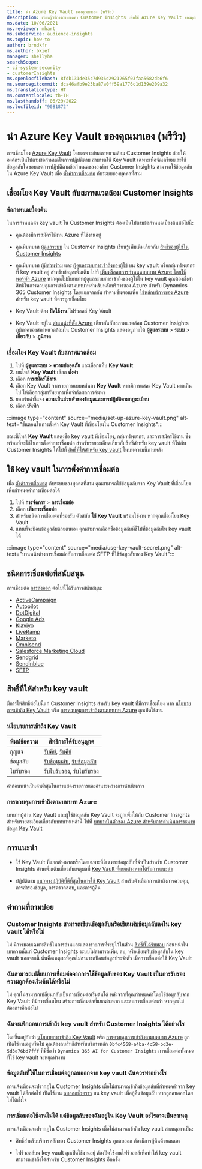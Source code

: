 ```yaml
---
title: นำ Azure Key Vault ของคุณมาเอง (พรีวิว)
description: เรียนรู้วิธีการกำหนดค่า Customer Insights เพื่อใช้ Azure Key Vault ของคุณจัดการข้อมูลลับ
ms.date: 10/06/2021
ms.reviewer: mhart
ms.subservice: audience-insights
ms.topic: how-to
author: brndkfr
ms.author: bkief
manager: shellyha
searchScope:
- ci-system-security
- customerInsights
ms.openlocfilehash: 8fdb131de35c7d936d2921265f03faa5682db6f6
ms.sourcegitcommit: dca46afb9e23ba87a0ff59a1776c1d139e209a32
ms.translationtype: HT
ms.contentlocale: th-TH
ms.lasthandoff: 06/29/2022
ms.locfileid: "9081872"
---
```

# <a name="bring-your-own-azure-key-vault-preview"></a>นำ Azure Key Vault ของคุณมาเอง (พรีวิว)

การเชื่อมโยง [Azure Key Vault](/azure/key-vault/general/basic-concepts) โดยเฉพาะกับสภาพแวดล้อม Customer Insights ช่วยให้องค์กรเป็นไปตามข้อกำหนดในการปฏิบัติตาม
สามารถใช้ Key Vault เฉพาะเพื่อจัดเตรียมและใช้ข้อมูลลับในขอบเขตการปฏิบัติตามข้อกำหนดขององค์กร Customer Insights สามารถใช้ข้อมูลลับใน Azure Key Vault เพื่อ [ตั้งค่าการเชื่อมต่อ](connections.md) กับระบบของบุคคลที่สาม

## <a name="link-the-key-vault-to-the-customer-insights-environment"></a>เชื่อมโยง Key Vault กับสภาพแวดล้อม Customer Insights

### <a name="prerequisites"></a>ข้อกำหนดเบื้องต้น

ในการกำหนดค่า key vault ใน Customer Insights ต้องเป็นไปตามข้อกำหนดเบื้องต้นต่อไปนี้:

- คุณต้องมีการสมัครใช้งาน Azure ที่ใช้งานอยู่

- คุณมีบทบาท [ผู้ดูแลระบบ](permissions.md#admin) ใน Customer Insights เรียนรู้เพิ่มเติมเกี่ยวกับ [สิทธิ์ของผู้ใช้ใน Customer Insights](permissions.md#assign-roles-and-permissions)

- คุณมีบทบาท [ผู้มีส่วนร่วม](/azure/role-based-access-control/built-in-roles#contributor) และ [ผู้ดูแลระบบการเข้าถึงของผู้ใช้](/azure/role-based-access-control/built-in-roles#user-access-administrator) บน key vault หรือกลุ่มทรัพยากรที่ key vault อยู่ สำหรับข้อมูลเพิ่มเติม ไปที่ [เพิ่มหรือลบการกำหนดบทบาท Azure โดยใช้พอร์ทัล Azure](/azure/role-based-access-control/role-assignments-portal) หากคุณไม่มีบทบาทผู้ดูแลระบบการเข้าถึงของผู้ใช้ใน key vault คุณต้องตั้งค่าสิทธิ์ในการควบคุมการเข้าถึงตามบทบาทสำหรับหลักบริการของ Azure สำหรับ Dynamics 365 Customer Insights โดยแยกจากกัน ทำตามขั้นตอนเพื่อ [ใช้หลักบริการของ Azure](connect-service-principal.md) สำหรับ key vault ที่ควรถูกเชื่อมโยง

- Key Vault ต้อง **ปิดใช้งาน** ไฟร์วอลล์ Key Vault

- Key Vault อยู่ใน [ตำแหน่งที่ตั้ง Azure](https://azure.microsoft.com/global-infrastructure/geographies/#overview) เดียวกันกับสภาพแวดล้อม Customer Insights ภูมิภาคของสภาพแวดล้อมใน Customer Insights แสดงอยู่ภายใต้ **ผู้ดูแลระบบ** > **ระบบ** > **เกี่ยวกับ** > **ภูมิภาค**

### <a name="link-a-key-vault-to-the-environment"></a>เชื่อมโยง Key Vault กับสภาพแวดล้อม

1. ไปที่ **ผู้ดูแลระบบ** > **ความปลอดภัย** และเลือกแท็บ **Key Vault**
1. บนไทล์ **Key Vault** เลือก **ตั้งค่า**
1. เลือก **การสมัครใช้งาน**
1. เลือก Key Vault จากรายการแบบหล่นลง **Key Vault** หากมีการแสดง Key Vault มากเกินไป ให้เลือกกลุ่มทรัพยากรเพื่อจำกัดผลการค้นหา
1. ยอมรับคำชี้แจง **ความเป็นส่วนตัวของข้อมูลและการปฏิบัติตามกฎระเบียบ**
1. เลือก **บันทึก**

:::image type="content" source="media/set-up-azure-key-vault.png" alt-text="ขั้นตอนในการตั้งค่า Key Vault ที่เชื่อมโยงใน Customer Insights":::

ขณะนี้ไทล์ **Key Vault** แสดงชื่อ key vault ที่เชื่อมโยง, กลุ่มทรัพยากร, และการสมัครใช้งาน ซึ่งพร้อมที่จะใช้ในการตั้งค่าการเชื่อมต่อ
สำหรับรายละเอียดเกี่ยวกับสิทธิ์สำหรับ key vault ที่ให้กับ Customer Insights ให้ไปที่ [สิทธิ์ที่ให้สำหรับ key vault](#permissions-granted-on-the-key-vault) ในบทความนี้ภายหลัง

## <a name="use-the-key-vault-in-the-connection-setup"></a>ใช้ key vault ในการตั้งค่าการเชื่อมต่อ

เมื่อ [ตั้งค่าการเชื่อมต่อ](connections.md) กับระบบของบุคคลที่สาม คุณสามารถใช้ข้อมูลลับจาก Key Vault ที่เชื่อมโยงเพื่อกำหนดค่าการเชื่อมต่อได้

1. ไปที่ **การจัดการ** > **การเชื่อมต่อ**
1. เลือก **เพิ่มการเชื่อมต่อ**
1. สำหรับชนิดการเชื่อมต่อที่รองรับ ตัวสลับ **ใช้ Key Vault** พร้อมใช้งาน หากคุณเชื่อมโยง Key Vault
1. แทนที่จะป้อนข้อมูลลับด้วยตนเอง คุณสามารถเลือกชื่อข้อมูลลับที่ชี้ไปที่ข้อมูลลับใน key vault ได้

:::image type="content" source="media/use-key-vault-secret.png" alt-text="บานหน้าต่างการเชื่อมต่อกับการเชื่อมต่อ SFTP ที่ใช้ข้อมูลลับของ Key Vault":::

## <a name="supported-connection-types"></a>ชนิดการเชื่อมต่อที่สนับสนุน

การเชื่อมต่อ [การส่งออก](export-destinations.md) ต่อไปนี้ได้รับการสนับสนุน:

* [ActiveCampaign](export-active-campaign.md)
* [Autopilot](export-autopilot.md)
* [DotDigital](export-dotdigital.md)
* [Google Ads](export-google-ads.md)
* [Klaviyo](export-klaviyo.md)
* [LiveRamp](export-liveramp.md)
* [Marketo](export-marketo.md)
* [Omnisend](export-omnisend.md)
* [Salesforce Marketing Cloud](export-salesforce.md)
* [Sendgrid](export-sendgrid.md)
* [Sendinblue](export-sendinblue.md)
* [SFTP](export-sftp.md)

## <a name="permissions-granted-on-the-key-vault"></a>สิทธิ์ที่ให้สำหรับ key vault

มีการให้สิทธิ์ต่อไปนี้แก่ Customer Insights สำหรับ key vault ที่มีการเชื่อมโยง หาก [นโยบายการเข้าถึง Key Vault](/azure/key-vault/general/assign-access-policy?tabs=azure-portal) หรือ [การควบคุมการเข้าถึงตามบทบาท Azure](/azure/key-vault/general/rbac-guide?tabs=azure-cli) ถูกเปิดใช้งาน

### <a name="key-vault-access-policy"></a>นโยบายการเข้าถึง Key Vault

| พิมพ์ข้อความ        | สิทธิการได้รับอนุญาต          |
| ----------- | -------------------- |
| กุญแจ         | [รับคีย์](/rest/api/keyvault/keys/get-keys/get-keys), [รับคีย์](/rest/api/keyvault/keys/get-key/get-key)                                 |
| ข้อมูลลับ      | [รับข้อมูลลับ](/rest/api/keyvault/secrets/get-secrets/get-secrets), [รับข้อมูลลับ](/rest/api/keyvault/secrets/get-secret/get-secret)                     |
| ใบรับรอง | [รับใบรับรอง](/rest/api/keyvault/certificates/get-certificates/get-certificates), [รับใบรับรอง](/rest/api/keyvault/certificates/get-certificate/get-certificate) |

ค่าก่อนหน้าเป็นค่าต่ำสุดในการแสดงรายการและอ่านระหว่างการดำเนินการ

### <a name="azure-role-based-access-control"></a>การควบคุมการเข้าถึงตามบทบาท Azure

บทบาทผู้อ่าน Key Vault และผู้ใช้ข้อมูลลับ Key Vault จะถูกเพิ่มให้กับ Customer Insights สำหรับรายละเอียดเกี่ยวกับบทบาทเหล่านี้ ไปที่ [บทบาทในตัวของ Azure สำหรับการดำเนินการระนาบข้อมูล Key Vault](/azure/key-vault/general/rbac-guide?tabs=azure-cli)

## <a name="recommendations"></a>การแนะนำ

- ใช้ Key Vault ที่แยกต่างหากหรือโดยเฉพาะที่มีเฉพาะข้อมูลลับที่จำเป็นสำหรับ Customer Insights อ่านเพิ่มเติมเกี่ยวกับเหตุผลที่ [Key Vault ที่แยกต่างหากได้รับการแนะนำ](/azure/key-vault/general/best-practices#why-we-recommend-separate-key-vaults)

- ปฏิบัติตาม [แนวทางปฏิบัติที่ดีที่สุดในการใช้ Key Vault](/azure/key-vault/general/best-practices#turn-on-logging) สำหรับตัวเลือกการเข้าถึงการควบคุม, การสำรองข้อมูล, การตรวจสอบ, และการกู้คืน

## <a name="frequently-asked-questions"></a>คำถามที่ถามบ่อย

### <a name="can-customer-insights-write-secrets-or-overwrite-secrets-into-the-key-vault"></a>Customer Insights สามารถเขียนข้อมูลลับหรือเขียนทับข้อมูลลับลงใน key vault ได้หรือไม่

ไม่ มีการมอบเฉพาะสิทธิ์ในการอ่านและแสดงรายการที่ระบุไว้ในส่วน [สิทธิ์ที่ได้รับมอบ](#permissions-granted-on-the-key-vault) ก่อนหน้าในบทความนี้แก่ Customer Insights ระบบไม่สามารถเพิ่ม, ลบ, หรือเขียนทับข้อมูลลับใน key vault นอกจากนี้ นั่นคือเหตุผลที่คุณไม่สามารถป้อนข้อมูลประจำตัว เมื่อการเชื่อมต่อใช้ Key Vault

### <a name="can-i-change-a-connection-from-using-key-vault-secrets-to-default-authentication"></a>ฉันสามารถเปลี่ยนการเชื่อมต่อจากการใช้ข้อมูลลับของ Key Vault เป็นการรับรองความถูกต้องเริ่มต้นได้หรือไม่

ไม่ คุณไม่สามารถเปลี่ยนกลับเป็นการเชื่อมต่อเริ่มต้นได้ หลังจากที่คุณกำหนดค่าโดยใช้ข้อมูลลับจาก Key Vault ที่มีการเชื่อมโยง สร้างการเชื่อมต่อที่แยกต่างหาก และลบการเชื่อมต่อเก่า หากคุณไม่ต้องการอีกต่อไป

### <a name="how-can-i-revoke-access-to-a-key-vault-for-customer-insights"></a>ฉันจะเพิกถอนการเข้าถึง key vault สำหรับ Customer Insights ได้อย่างไร

โดยขึ้นอยู่กับว่า [นโยบายการเข้าถึง Key Vault](/azure/key-vault/general/assign-access-policy?tabs=azure-portal) หรือ [การควบคุมการเข้าถึงตามบทบาท Azure](/azure/key-vault/general/rbac-guide?tabs=azure-cli) ถูกเปิดใช้งานอยู่หรือไม่ คุณต้องลบสิทธิ์สำหรับบริการหลัก `0bfc4568-a4ba-4c58-bd3e-5d3e76bd7fff` ที่มีชื่อว่า `Dynamics 365 AI for Customer Insights` การเชื่อมต่อทั้งหมดที่ใช้ key vault จะหยุดทำงาน

### <a name="a-secret-thats-used-in-a-connection-got-removed-from-the-key-vault-what-can-i-do"></a>ข้อมูลลับที่ใช้ในการเชื่อมต่อถูกลบออกจาก key vault ฉันควรทำอย่างไร

การแจ้งเตือนจะปรากฏใน Customer Insights เมื่อไม่สามารถเข้าถึงข้อมูลลับที่กำหนดค่าจาก key vault ได้อีกต่อไป เปิดใช้งาน [ลบออกชั่วคราว](/azure/key-vault/general/soft-delete-overview) บน key vault เพื่อกู้คืนข้อมูลลับ หากถูกลบออกโดยไม่ได้ตั้งใจ

### <a name="a-connection-doesnt-work-but-my-secret-is-in-the-key-vault-what-might-be-the-cause"></a>การเชื่อมต่อใช้งานไม่ได้ แต่ข้อมูลลับของฉันอยู่ใน Key Vault อะไรอาจเป็นสาเหตุ

การแจ้งเตือนจะปรากฏใน Customer Insights เมื่อไม่สามารถเข้าถึง key vault สาเหตุอาจเป็น:

- สิทธิ์สำหรับบริการหลักของ Customer Insights ถูกลบออก ต้องมีการกู้คืนด้วยตนเอง

- ไฟร์วอลล์บน key vault ถูกเปิดใช้งานอยู่ ต้องปิดใช้งานไฟร์วอลล์เพื่อทำให้ key vault สามารถเข้าถึงได้สำหรับ Customer Insights อีกครั้ง
